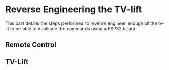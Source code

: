 # Reverse Engineering the TV-lift
This part details the steps performed to reverse engineer enough of the tv-lit to be able to duplicate the commands using a ESP32 board.

## Remote Control


## TV-Lift
